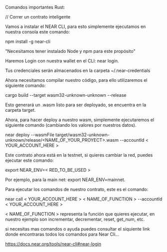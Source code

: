 Comandos importantes Rust:

// Correr un contrato inteligente 

Vamos a instalar el NEAR CLI, para esto simplemente ejecutamos en nuestra consola este comando:

npm install -g near-cli

"Necesitamos tener instalado Node y npm para este propósito"

Haremos Login con nuestra wallet en el CLI:
near login.

Tus credenciales serán almacenados en la carpeta ~/.near-credentials

Ahora necesitamos compilar nuestro código, para ello utilizaremos el siguiente comando:

cargo build --target wasm32-unknown-unknown --release

Esto generará un .wasm listo para ser deployado, se encuentra en la carpeta target.

Ahora, para hacer deploy a nuestro wasm, simplemente ejecutaremos el siguiente comando (cambiando los valores por nuestros datos).

near deploy --wasmFile target/wasm32-unknown-unknown/release/<NAME_OF_YOUR_PROYECT>.wasm --accountId < YOUR_ACCOUNT_HERE >

Este contrato ahora está en la testnet, si quieres cambiar la red, puedes ejecutar este comando:

export NEAR_ENV=< RED_TO_BE_USED >

Por ejemplo, para la main net: 
export NEAR_ENV=mainnet.

Para ejecutar los comandos de nuestro contrato, este es el comando:

near call < YOUR_ACCOUNT_HERE > < NAME_OF_FUNCTION > --accountId < YOUR_ACCOUNT_HERE >

< NAME_OF_FUNCTION > representa la función que quieres ejecutar, en nuestro ejemplo son incrementar, decrementar, reset, get_num, etc.


si necesitas mas comandos o ayuda puedes consultar el siquiente link donde encontraras todos los comandos para Near Cli... 

https://docs.near.org/tools/near-cli#near-login 
